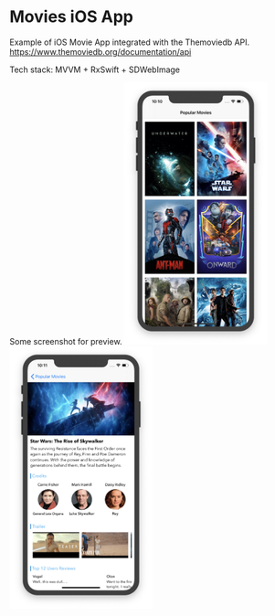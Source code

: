 Movies iOS App
===
Example of  iOS Movie App integrated with the Themoviedb API.
https://www.themoviedb.org/documentation/api

Tech stack: MVVM + RxSwift + SDWebImage

Some screenshot for preview.
<img src="GLIPreview/moviecreen.png" width="250">
<img src="GLIPreview/moviedetailscreen.png" width="250">
